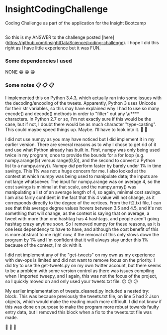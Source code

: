# InsightCodingChallenge
Coding Challenge as part of the application for the Insight Bootcamp

##
So this is my ANSWER to the challenge posted [here] (https://github.com/InsightDataScience/coding-challenge).
I hope I did this right as I have little experience but it was FUN. 

### Some dependencies I used
NONE :grin: :grin: :grin:

### Some notes :clipboard: :clipboard: :clipboard:
I implemented this on Python 3.4.3, which actually ran into some issues with the decoding/encoding of the tweets. Apparently, Python 3 uses Unicode for their str variables, so this may have explained why I had to use so many encode() and decode() methods in order to "filter" out any \u**** characters. In Python 2.7 or so, I'm not exactly sure if this would be the case, but if not, I doubt there would be as much character "type-casting". This could maybe speed things up. Maybe. I'll have to look into it. :racehorse: :dash:

I did not use numpy as you may have noticed but I did implement it in my earlier version. There are several reasons as to why I chose to get rid of it and use what Python already has built in. First, numpy was only being used twice in my program; once to provide the bounds for a for loop (e.g. numpy.arange(5) versus range(0,5)), and the second to convert a Python list to a numpy.array(). Numpy *did* perform faster by barely under 1% in time savings. This 1% was not a huge concern for me. I also looked at the context at which numpy was being used to manipulate data; the inputs are not large whatsoever. The input for numpy.arange was on average 4, so the cost savings is minimal at that scale, and the numpy.array() was manipulating a list of an average length of 4, so again, minimal cost savings. I am also fairly confident in the fact that this 4 value will not change, as it corresponds directly to the degree of the vertices. From the ft2.txt file, I can see that this average degree values hovers between 3.5 and 4.5, and it's not something that will change, as the context is saying that on average, a tweet with more than one hashtag has 4 hashtags, and people aren't going hashtag crazy anytime soon. So I removed numpy for these reasons, as it is one less dependency to have to have, and although the cost benefit of this is more abstract to me right now, if the removal of this only slows down the program by 1% and I'm confident that it will always stay under this 1% because of the context, I'm ok with it. 

I did not implement any of the "get-tweets" on my own as my experience with dev-ops is limited and did not want to remove focus on the priority. I did try to use the get-tweets.py on my own twitter account, but there seems to be a problem with some version control as there was issues compiling when I imported tweepy, and I again, this was not the focus of the project, so I quickly moved on and only used your tweets.txt file. :confused: :confused: :confused:

My earlier implementation of tweets_cleaned.py included a nested try: block. This was because previously the tweets.txt file, on line 5 had 2 Json objects, which would make the reading much more difficult. I did not know if this was done on purpose to make the program more robust towards faulty entry data, but I removed this block when a fix to the tweets.txt file was made. 

:moyai: :moyai: :moyai:
